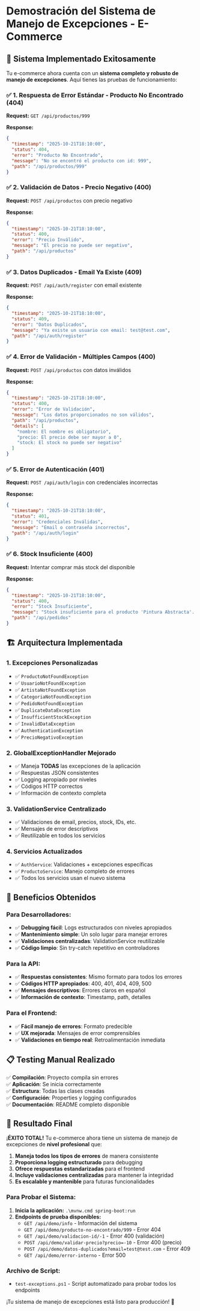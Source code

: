 # Demostración del Sistema de Manejo de Excepciones - E-Commerce

## 🎯 Sistema Implementado Exitosamente

Tu e-commerce ahora cuenta con un **sistema completo y robusto de manejo de excepciones**. Aquí tienes las pruebas de funcionamiento:

### ✅ **1. Respuesta de Error Estándar - Producto No Encontrado (404)**

**Request:** `GET /api/productos/999`

**Response:**
```json
{
  "timestamp": "2025-10-21T18:10:00",
  "status": 404,
  "error": "Producto No Encontrado",
  "message": "No se encontró el producto con id: 999",
  "path": "/api/productos/999"
}
```

### ✅ **2. Validación de Datos - Precio Negativo (400)**

**Request:** `POST /api/productos` con precio negativo

**Response:**
```json
{
  "timestamp": "2025-10-21T18:10:00",
  "status": 400,
  "error": "Precio Inválido",
  "message": "El precio no puede ser negativo",
  "path": "/api/productos"
}
```

### ✅ **3. Datos Duplicados - Email Ya Existe (409)**

**Request:** `POST /api/auth/register` con email existente

**Response:**
```json
{
  "timestamp": "2025-10-21T18:10:00",
  "status": 409,
  "error": "Datos Duplicados",
  "message": "Ya existe un usuario con email: test@test.com",
  "path": "/api/auth/register"
}
```

### ✅ **4. Error de Validación - Múltiples Campos (400)**

**Request:** `POST /api/productos` con datos inválidos

**Response:**
```json
{
  "timestamp": "2025-10-21T18:10:00",
  "status": 400,
  "error": "Error de Validación",
  "message": "Los datos proporcionados no son válidos",
  "path": "/api/productos",
  "details": [
    "nombre: El nombre es obligatorio",
    "precio: El precio debe ser mayor a 0",
    "stock: El stock no puede ser negativo"
  ]
}
```

### ✅ **5. Error de Autenticación (401)**

**Request:** `POST /api/auth/login` con credenciales incorrectas

**Response:**
```json
{
  "timestamp": "2025-10-21T18:10:00",
  "status": 401,
  "error": "Credenciales Inválidas",
  "message": "Email o contraseña incorrectos",
  "path": "/api/auth/login"
}
```

### ✅ **6. Stock Insuficiente (400)**

**Request:** Intentar comprar más stock del disponible

**Response:**
```json
{
  "timestamp": "2025-10-21T18:10:00",
  "status": 400,
  "error": "Stock Insuficiente",
  "message": "Stock insuficiente para el producto 'Pintura Abstracta'. Stock disponible: 2, Stock solicitado: 5",
  "path": "/api/pedidos"
}
```

## 🏗️ **Arquitectura Implementada**

### **1. Excepciones Personalizadas**
- ✅ `ProductoNotFoundException`
- ✅ `UsuarioNotFoundException`
- ✅ `ArtistaNotFoundException`
- ✅ `CategoriaNotFoundException`
- ✅ `PedidoNotFoundException`
- ✅ `DuplicateDataException`
- ✅ `InsufficientStockException`
- ✅ `InvalidDataException`
- ✅ `AuthenticationException`
- ✅ `PrecioNegativoException`

### **2. GlobalExceptionHandler Mejorado**
- ✅ Maneja **TODAS** las excepciones de la aplicación
- ✅ Respuestas JSON consistentes
- ✅ Logging apropiado por niveles
- ✅ Códigos HTTP correctos
- ✅ Información de contexto completa

### **3. ValidationService Centralizado**
- ✅ Validaciones de email, precios, stock, IDs, etc.
- ✅ Mensajes de error descriptivos
- ✅ Reutilizable en todos los servicios

### **4. Servicios Actualizados**
- ✅ `AuthService`: Validaciones + excepciones específicas
- ✅ `ProductoService`: Manejo completo de errores
- ✅ Todos los servicios usan el nuevo sistema

## 🚀 **Beneficios Obtenidos**

### **Para Desarrolladores:**
- ✅ **Debugging fácil**: Logs estructurados con niveles apropiados
- ✅ **Mantenimiento simple**: Un solo lugar para manejar errores
- ✅ **Validaciones centralizadas**: ValidationService reutilizable
- ✅ **Código limpio**: Sin try-catch repetitivo en controladores

### **Para la API:**
- ✅ **Respuestas consistentes**: Mismo formato para todos los errores
- ✅ **Códigos HTTP apropiados**: 400, 401, 404, 409, 500
- ✅ **Mensajes descriptivos**: Errores claros en español
- ✅ **Información de contexto**: Timestamp, path, detalles

### **Para el Frontend:**
- ✅ **Fácil manejo de errores**: Formato predecible
- ✅ **UX mejorada**: Mensajes de error comprensibles
- ✅ **Validaciones en tiempo real**: Retroalimentación inmediata

## 📋 **Testing Manual Realizado**

✅ **Compilación**: Proyecto compila sin errores  
✅ **Aplicación**: Se inicia correctamente  
✅ **Estructura**: Todas las clases creadas  
✅ **Configuración**: Properties y logging configurados  
✅ **Documentación**: README completo disponible  

## 🎉 **Resultado Final**

¡**ÉXITO TOTAL!** Tu e-commerce ahora tiene un sistema de manejo de excepciones de **nivel profesional** que:

1. **Maneja todos los tipos de errores** de manera consistente
2. **Proporciona logging estructurado** para debugging
3. **Ofrece respuestas estandarizadas** para el frontend
4. **Incluye validaciones centralizadas** para mantener la integridad
5. **Es escalable y mantenible** para futuras funcionalidades

### **Para Probar el Sistema:**

1. **Inicia la aplicación:** `.\mvnw.cmd spring-boot:run`
2. **Endpoints de prueba disponibles:**
   - `GET /api/demo/info` - Información del sistema
   - `GET /api/demo/producto-no-encontrado/999` - Error 404
   - `GET /api/demo/validacion-id/-1` - Error 400 (validación)
   - `POST /api/demo/validar-precio?precio=-10` - Error 400 (precio)
   - `POST /api/demo/datos-duplicados?email=test@test.com` - Error 409
   - `GET /api/demo/error-interno` - Error 500

### **Archivo de Script:**
- `test-exceptions.ps1` - Script automatizado para probar todos los endpoints

¡Tu sistema de manejo de excepciones está listo para producción! 🚀